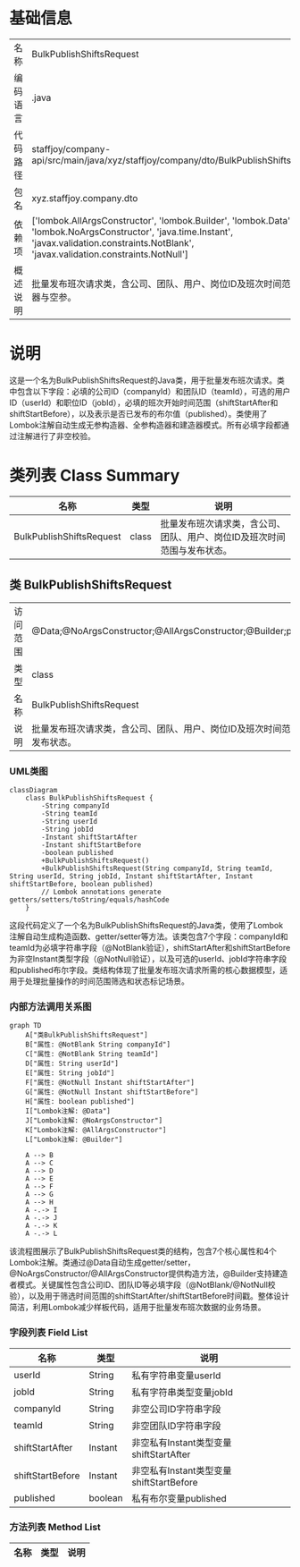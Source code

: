 # 基础信息

|      |      |
|------|------|
| 名称 | BulkPublishShiftsRequest |
| 编码语言 | .java |
| 代码路径 | staffjoy/company-api/src/main/java/xyz/staffjoy/company/dto/BulkPublishShiftsRequest.java |
| 包名 | xyz.staffjoy.company.dto |
| 依赖项 | ['lombok.AllArgsConstructor', 'lombok.Builder', 'lombok.Data', 'lombok.NoArgsConstructor', 'java.time.Instant', 'javax.validation.constraints.NotBlank', 'javax.validation.constraints.NotNull'] |
| 概述说明 | 批量发布班次请求类，含公司、团队、用户、岗位ID及班次时间范围，支持构造器与空参。 |

# 说明

这是一个名为BulkPublishShiftsRequest的Java类，用于批量发布班次请求。类中包含以下字段：必填的公司ID（companyId）和团队ID（teamId），可选的用户ID（userId）和职位ID（jobId），必填的班次开始时间范围（shiftStartAfter和shiftStartBefore），以及表示是否已发布的布尔值（published）。类使用了Lombok注解自动生成无参构造器、全参构造器和建造器模式。所有必填字段都通过注解进行了非空校验。

# 类列表 Class Summary

| 名称   | 类型  | 说明 |
|-------|------|-------------|
| BulkPublishShiftsRequest | class | 批量发布班次请求类，含公司、团队、用户、岗位ID及班次时间范围与发布状态。 |



## 类 BulkPublishShiftsRequest

|      |      |
|------|------|
| 访问范围 | @Data;@NoArgsConstructor;@AllArgsConstructor;@Builder;public |
| 类型 | class |
| 名称 | BulkPublishShiftsRequest |
| 说明 | 批量发布班次请求类，含公司、团队、用户、岗位ID及班次时间范围与发布状态。 |


### UML类图

```mermaid
classDiagram
    class BulkPublishShiftsRequest {
        -String companyId
        -String teamId
        -String userId
        -String jobId
        -Instant shiftStartAfter
        -Instant shiftStartBefore
        -boolean published
        +BulkPublishShiftsRequest()
        +BulkPublishShiftsRequest(String companyId, String teamId, String userId, String jobId, Instant shiftStartAfter, Instant shiftStartBefore, boolean published)
        // Lombok annotations generate getters/setters/toString/equals/hashCode
    }
```

这段代码定义了一个名为BulkPublishShiftsRequest的Java类，使用了Lombok注解自动生成构造函数、getter/setter等方法。该类包含7个字段：companyId和teamId为必填字符串字段（@NotBlank验证），shiftStartAfter和shiftStartBefore为非空Instant类型字段（@NotNull验证），以及可选的userId、jobId字符串字段和published布尔字段。类结构体现了批量发布班次请求所需的核心数据模型，适用于处理批量操作的时间范围筛选和状态标记场景。


### 内部方法调用关系图

```mermaid
graph TD
    A["类BulkPublishShiftsRequest"]
    B["属性: @NotBlank String companyId"]
    C["属性: @NotBlank String teamId"]
    D["属性: String userId"]
    E["属性: String jobId"]
    F["属性: @NotNull Instant shiftStartAfter"]
    G["属性: @NotNull Instant shiftStartBefore"]
    H["属性: boolean published"]
    I["Lombok注解: @Data"]
    J["Lombok注解: @NoArgsConstructor"]
    K["Lombok注解: @AllArgsConstructor"]
    L["Lombok注解: @Builder"]

    A --> B
    A --> C
    A --> D
    A --> E
    A --> F
    A --> G
    A --> H
    A -.-> I
    A -.-> J
    A -.-> K
    A -.-> L
```

该流程图展示了BulkPublishShiftsRequest类的结构，包含7个核心属性和4个Lombok注解。类通过@Data自动生成getter/setter，@NoArgsConstructor/@AllArgsConstructor提供构造方法，@Builder支持建造者模式。关键属性包含公司ID、团队ID等必填字段（@NotBlank/@NotNull校验），以及用于筛选时间范围的shiftStartAfter/shiftStartBefore时间戳。整体设计简洁，利用Lombok减少样板代码，适用于批量发布班次数据的业务场景。

### 字段列表 Field List

| 名称  | 类型  | 说明 |
|-------|-------|------|
| userId | String | 私有字符串变量userId |
| jobId | String | 私有字符串类型变量jobId |
| companyId | String | 非空公司ID字符串字段 |
| teamId | String | 非空团队ID字符串字段 |
| shiftStartAfter | Instant | 非空私有Instant类型变量shiftStartAfter |
| shiftStartBefore | Instant | 非空私有Instant类型变量shiftStartBefore |
| published | boolean | 私有布尔变量published |

### 方法列表 Method List

| 名称  | 类型  | 说明 |
|-------|-------|------|




